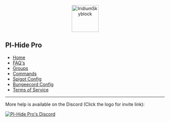 <p align="center"><img src="https://cdn.discordapp.com/attachments/714088607161384980/714952041700655134/Nono_trans.png" width="85" height="85" title="IridiumSkyblock"></p>

## Pl-Hide Pro

* [Home](Home)
* [FAQ's](FAQ's)
* [Groups](Groups)
* [Commands](Commands)
* [Spigot Config](Spigot-Config)
* [Bungeecord Config](Bungeecord-Config)
* [Terms of Service](Terms-of-Service)
***

More help is available on the Discord (Click the logo for invite link):

[![Pl-Hide Pro's Discord](https://discordapp.com/assets/e4923594e694a21542a489471ecffa50.svg)]( https://discord.gg/N5GwQpU)
